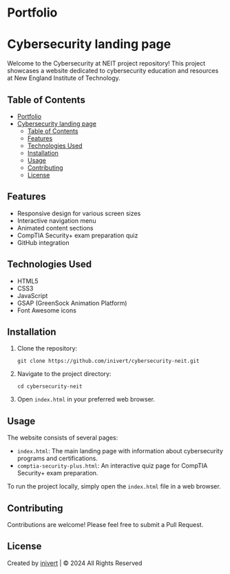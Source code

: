 # Portfolio
# Cybersecurity landing page

Welcome to the Cybersecurity at NEIT project repository! This project showcases a website dedicated to cybersecurity education and resources at New England Institute of Technology.

## Table of Contents

- [Portfolio](#portfolio)
- [Cybersecurity landing page](#cybersecurity-landing-page)
  - [Table of Contents](#table-of-contents)
  - [Features](#features)
  - [Technologies Used](#technologies-used)
  - [Installation](#installation)
  - [Usage](#usage)
  - [Contributing](#contributing)
  - [License](#license)

## Features

- Responsive design for various screen sizes
- Interactive navigation menu
- Animated content sections
- CompTIA Security+ exam preparation quiz
- GitHub integration

## Technologies Used

- HTML5
- CSS3
- JavaScript
- GSAP (GreenSock Animation Platform)
- Font Awesome icons

## Installation

1. Clone the repository:
   ```
   git clone https://github.com/inivert/cybersecurity-neit.git
   ```
2. Navigate to the project directory:
   ```
   cd cybersecurity-neit
   ```
3. Open `index.html` in your preferred web browser.

## Usage

The website consists of several pages:

- `index.html`: The main landing page with information about cybersecurity programs and certifications.
- `comptia-security-plus.html`: An interactive quiz page for CompTIA Security+ exam preparation.

To run the project locally, simply open the `index.html` file in a web browser.

## Contributing

Contributions are welcome! Please feel free to submit a Pull Request.

## License

Created by [inivert](https://github.com/inivert) | © 2024 All Rights Reserved